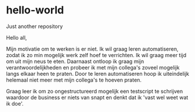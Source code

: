 # hello-world
Just another repository

Hello all, 

Mijn motivatie om te werken is er niet. Ik wil graag leren automatiseren, zodat ik zo min mogelijk werk zelf hoef te verrichten. Ik wil graag meer tijd om uit mijn neus te eten. Daarnaast ontloop ik graag mijn verantwoordelijkheden en probeer ik met mijn collega's zoveel mogelijk langs elkaar heen te praten. Door te leren automatiseren hoop ik uiteindelijk helemaal niet meer met mijn collega's te hoeven praten. 

Graag leer ik om zo ongestructureerd mogelijk een testscript te schrijven waardoor de business er niets van snapt en denkt dat ik 'vast wel weet wat ik doe'. 
